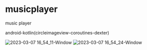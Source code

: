 # musicplayer
music player 

android-kotlin(circleimageview-coroutines-dexter)


![2023-03-07 16_54_11-Window](https://user-images.githubusercontent.com/115468934/223436312-6a80b6b5-885e-4983-b70d-7caa6a6bde27.png)
![2023-03-07 16_54_24-Window](https://user-images.githubusercontent.com/115468934/223436320-68a771d7-4c0d-4c10-84bd-3e34b6714e8c.png)
